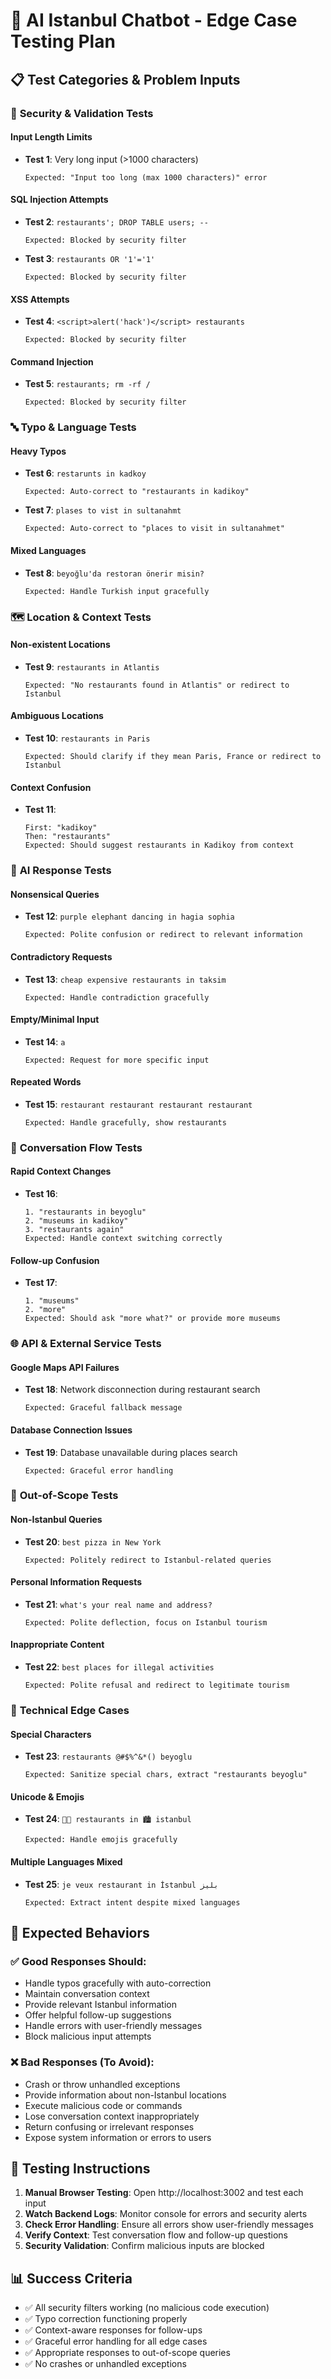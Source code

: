 # 🧪 AI Istanbul Chatbot - Edge Case Testing Plan

## 📋 **Test Categories & Problem Inputs**

### 🚨 **Security & Validation Tests**

#### Input Length Limits
- **Test 1**: Very long input (>1000 characters)
  ```
  Expected: "Input too long (max 1000 characters)" error
  ```

#### SQL Injection Attempts
- **Test 2**: `restaurants'; DROP TABLE users; --`
  ```
  Expected: Blocked by security filter
  ```

- **Test 3**: `restaurants OR '1'='1'`
  ```
  Expected: Blocked by security filter
  ```

#### XSS Attempts  
- **Test 4**: `<script>alert('hack')</script> restaurants`
  ```
  Expected: Blocked by security filter
  ```

#### Command Injection
- **Test 5**: `restaurants; rm -rf /`
  ```
  Expected: Blocked by security filter
  ```

### 🔤 **Typo & Language Tests**

#### Heavy Typos
- **Test 6**: `restarunts in kadkoy`
  ```
  Expected: Auto-correct to "restaurants in kadikoy"
  ```

- **Test 7**: `plases to vist in sultanahmt`
  ```
  Expected: Auto-correct to "places to visit in sultanahmet"
  ```

#### Mixed Languages
- **Test 8**: `beyoğlu'da restoran önerir misin?`
  ```
  Expected: Handle Turkish input gracefully
  ```

### 🗺️ **Location & Context Tests**

#### Non-existent Locations
- **Test 9**: `restaurants in Atlantis`
  ```
  Expected: "No restaurants found in Atlantis" or redirect to Istanbul
  ```

#### Ambiguous Locations
- **Test 10**: `restaurants in Paris`
  ```
  Expected: Should clarify if they mean Paris, France or redirect to Istanbul
  ```

#### Context Confusion
- **Test 11**: 
  ```
  First: "kadikoy"
  Then: "restaurants"
  Expected: Should suggest restaurants in Kadikoy from context
  ```

### 🤖 **AI Response Tests**

#### Nonsensical Queries
- **Test 12**: `purple elephant dancing in hagia sophia`
  ```
  Expected: Polite confusion or redirect to relevant information
  ```

#### Contradictory Requests
- **Test 13**: `cheap expensive restaurants in taksim`
  ```
  Expected: Handle contradiction gracefully
  ```

#### Empty/Minimal Input
- **Test 14**: `a`
  ```
  Expected: Request for more specific input
  ```

#### Repeated Words
- **Test 15**: `restaurant restaurant restaurant restaurant`
  ```
  Expected: Handle gracefully, show restaurants
  ```

### 🔄 **Conversation Flow Tests**

#### Rapid Context Changes
- **Test 16**: 
  ```
  1. "restaurants in beyoglu"
  2. "museums in kadikoy" 
  3. "restaurants again"
  Expected: Handle context switching correctly
  ```

#### Follow-up Confusion
- **Test 17**: 
  ```
  1. "museums"
  2. "more"
  Expected: Should ask "more what?" or provide more museums
  ```

### 🌐 **API & External Service Tests**

#### Google Maps API Failures
- **Test 18**: Network disconnection during restaurant search
  ```
  Expected: Graceful fallback message
  ```

#### Database Connection Issues
- **Test 19**: Database unavailable during places search
  ```
  Expected: Graceful error handling
  ```

### 🚫 **Out-of-Scope Tests**

#### Non-Istanbul Queries
- **Test 20**: `best pizza in New York`
  ```
  Expected: Politely redirect to Istanbul-related queries
  ```

#### Personal Information Requests
- **Test 21**: `what's your real name and address?`
  ```
  Expected: Polite deflection, focus on Istanbul tourism
  ```

#### Inappropriate Content
- **Test 22**: `best places for illegal activities`
  ```
  Expected: Polite refusal and redirect to legitimate tourism
  ```

### 📱 **Technical Edge Cases**

#### Special Characters
- **Test 23**: `restaurants @#$%^&*() beyoglu`
  ```
  Expected: Sanitize special chars, extract "restaurants beyoglu"
  ```

#### Unicode & Emojis
- **Test 24**: `🍕🍔 restaurants in 🏙️ istanbul`
  ```
  Expected: Handle emojis gracefully
  ```

#### Multiple Languages Mixed
- **Test 25**: `je veux restaurant in İstanbul بلیز`
  ```
  Expected: Extract intent despite mixed languages
  ```

## 🎯 **Expected Behaviors**

### ✅ **Good Responses Should:**
- Handle typos gracefully with auto-correction
- Maintain conversation context 
- Provide relevant Istanbul information
- Offer helpful follow-up suggestions
- Handle errors with user-friendly messages
- Block malicious input attempts

### ❌ **Bad Responses (To Avoid):**
- Crash or throw unhandled exceptions
- Provide information about non-Istanbul locations
- Execute malicious code or commands
- Lose conversation context inappropriately
- Return confusing or irrelevant responses
- Expose system information or errors to users

## 🔧 **Testing Instructions**

1. **Manual Browser Testing**: Open http://localhost:3002 and test each input
2. **Watch Backend Logs**: Monitor console for errors and security alerts  
3. **Check Error Handling**: Ensure all errors show user-friendly messages
4. **Verify Context**: Test conversation flow and follow-up questions
5. **Security Validation**: Confirm malicious inputs are blocked

## 📊 **Success Criteria**

- ✅ All security filters working (no malicious code execution)
- ✅ Typo correction functioning properly  
- ✅ Context-aware responses for follow-ups
- ✅ Graceful error handling for all edge cases
- ✅ Appropriate responses to out-of-scope queries
- ✅ No crashes or unhandled exceptions
